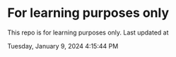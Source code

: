# For learning purposes only
This repo is for learning purposes only.
Last updated at

Tuesday, January 9, 2024 4:15:44 PM

